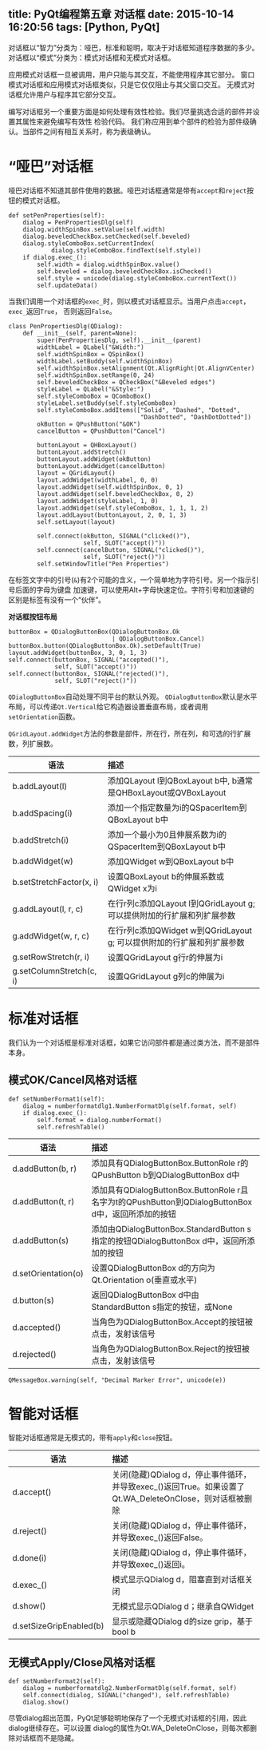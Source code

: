 title: PyQt编程第五章 对话框
date: 2015-10-14 16:20:56
tags: [Python, PyQt]
---

对话框以“智力”分类为：哑巴，标准和聪明，取决于对话框知道程序数据的多少。
对话框以“模式”分类为：模式对话框和无模式对话框。

应用模式对话框一旦被调用，用户只能与其交互，不能使用程序其它部分。
窗口模式对话框和应用模式对话框类似，只是它仅仅阻止与其父窗口交互。
无模式对话框允许用户与程序其它部分交互。

编写对话框另一个重要方面是如何处理有效性检验。我们尽量挑选合适的部件并设置其属性来避免编写有效性
检验代码。
我们称应用到单个部件的检验为部件级确认。当部件之间有相互关系时，称为表级确认。

# “哑巴”对话框

哑巴对话框不知道其部件使用的数据。哑巴对话框通常是带有`accept`和`reject`按钮的模式对话框。

    def setPenProperties(self):
        dialog = PenPropertiesDlg(self)
        dialog.widthSpinBox.setValue(self.width)
        dialog.beveledCheckBox.setChecked(self.beveled)
        dialog.styleComboBox.setCurrentIndex(
                dialog.styleComboBox.findText(self.style))
        if dialog.exec_():
            self.width = dialog.widthSpinBox.value()
            self.beveled = dialog.beveledCheckBox.isChecked()
            self.style = unicode(dialog.styleComboBox.currentText())
            self.updateData()

当我们调用一个对话框的`exec_`时，则以模式对话框显示。当用户点击`accept`，`exec_`返回`True`，
否则返回`False`。

    class PenPropertiesDlg(QDialog):
        def __init__(self, parent=None):
            super(PenPropertiesDlg, self).__init__(parent)
            widthLabel = QLabel("&Width:")
            self.widthSpinBox = QSpinBox()
            widthLabel.setBuddy(self.widthSpinBox)
            self.widthSpinBox.setAlignment(Qt.AlignRight|Qt.AlignVCenter)
            self.widthSpinBox.setRange(0, 24)
            self.beveledCheckBox = QCheckBox("&Beveled edges")
            styleLabel = QLabel("&Style:")
            self.styleComboBox = QComboBox()
            styleLabel.setBuddy(self.styleComboBox)
            self.styleComboBox.addItems(["Solid", "Dashed", "Dotted",
                                         "DashDotted", "DashDotDotted"])
            okButton = QPushButton("&OK")
            cancelButton = QPushButton("Cancel")

            buttonLayout = QHBoxLayout()
            buttonLayout.addStretch()
            buttonLayout.addWidget(okButton)
            buttonLayout.addWidget(cancelButton)
            layout = QGridLayout()
            layout.addWidget(widthLabel, 0, 0)
            layout.addWidget(self.widthSpinBox, 0, 1)
            layout.addWidget(self.beveledCheckBox, 0, 2)
            layout.addWidget(styleLabel, 1, 0)
            layout.addWidget(self.styleComboBox, 1, 1, 1, 2)
            layout.addLayout(buttonLayout, 2, 0, 1, 3)
            self.setLayout(layout)

            self.connect(okButton, SIGNAL("clicked()"),
                         self, SLOT("accept()"))
            self.connect(cancelButton, SIGNAL("clicked()"),
                         self, SLOT("reject()"))
            self.setWindowTitle("Pen Properties")

在标签文字中的引号(`&`)有2个可能的含义，一个简单地为字符引号。另一个指示引号后面的字母为键盘
加速键，可以使用Alt+字母快速定位。字符引号和加速键的区别是标签有没有一个“伙伴”。

**对话框按钮布局**

    buttonBox = QDialogButtonBox(QDialogButtonBox.Ok
                                 | QDialogButtonBox.Cancel)
    buttonBox.button(QDialogButtonBox.Ok).setDefault(True)
    layout.addWidget(buttonBox, 3, 0, 1, 3)
    self.connect(buttonBox, SIGNAL("accepted()"),
                 self, SLOT("accept()"))
    self.connect(buttonBox, SIGNAL("rejected()"),
                 self, SLOT("reject()"))

`QDialogButtonBox`自动处理不同平台的默认外观。
`QDialogButtonBox`默认是水平布局，可以传递`Qt.Vertical`给它构造器设置垂直布局，或者调用
`setOrientation`函数。

`QGridLayout.addWidget`方法的参数是部件，所在行，所在列，和可选的行扩展数，列扩展数。

|语法          | 描述          |
|-------------|:-------------|
|b.addLayout(l)|添加QLayout l到QBoxLayout b中, b通常是QHBoxLayout或QVBoxLayout|
|b.addSpacing(i)|添加一个指定数量为i的QSpacerItem到QBoxLayout b中|
|b.addStretch(i)|添加一个最小为0且伸展系数为i的QSpacerItem到QBoxLayout b中|
|b.addWidget(w)|添加QWidget w到QBoxLayout b中|
|b.setStretchFactor(x, i)|设置QBoxLayout b的伸展系数或QWidget x为i|
|g.addLayout(l, r, c)|在行r列c添加QLayout l到QGridLayout g; 可以提供附加的行扩展和列扩展参数|
|g.addWidget(w, r, c)|在行r列c添加QWidget w到QGridLayout g; 可以提供附加的行扩展和列扩展参数|
|g.setRowStretch(r, i)|设置QGridLayout g行r的伸展为i|
|g.setColumnStretch(c, i)|设置QGridLayout g列c的伸展为i|

# 标准对话框

我们认为一个对话框是标准对话框，如果它访问部件都是通过类方法，而不是部件本身。

## 模式OK/Cancel风格对话框

    def setNumberFormat1(self):
        dialog = numberformatdlg1.NumberFormatDlg(self.format, self)
        if dialog.exec_():
            self.format = dialog.numberFormat()
            self.refreshTable()

|语法          | 描述          |
|-------------|:-------------|
|d.addButton(b, r)|添加具有QDialogButtonBox.ButtonRole r的QPushButton b到QDialogButtonBox d中|
|d.addButton(t, r)|添加具有QDialogButtonBox.ButtonRole r且名字为t的QPushButton到QDialogButtonBox d中，返回所添加的按钮|
|d.addButton(s)|添加由QDialogButtonBox.StandardButton s指定的按钮QDialogButtonBox d中，返回所添加的按钮|
|d.setOrientation(o)|设置QDialogButtonBox d的方向为Qt.Orientation o(垂直或水平)|
|d.button(s)|返回QDialogButtonBox d中由StandardButton s指定的按钮，或None|
|d.accepted()|当角色为QDialogButtonBox.Accept的按钮被点击，发射该信号|
|d.rejected()|当角色为QDialogButtonBox.Reject的按钮被点击，发射该信号|

    QMessageBox.warning(self, "Decimal Marker Error", unicode(e))

# 智能对话框

智能对话框通常是无模式的，带有`apply`和`close`按钮。

|语法          | 描述          |
|-------------|:-------------|
|d.accept()|关闭(隐藏)QDialog d，停止事件循环，并导致exec_()返回True。如果设置了Qt.WA_DeleteOnClose，则对话框被删除|
|d.reject()|关闭(隐藏)QDialog d，停止事件循环，并导致exec_()返回False。|
|d.done(i)|关闭(隐藏)QDialog d，停止事件循环，并导致exec_()返回i。|
|d.exec_()|模式显示QDialog d，阻塞直到对话框关闭|
|d.show()|无模式显示QDialog d；继承自QWidget|
|d.setSizeGripEnabled(b)|显示或隐藏QDialog d的size grip，基于bool b|

## 无模式Apply/Close风格对话框

    def setNumberFormat2(self):
        dialog = numberformatdlg2.NumberFormatDlg(self.format, self)
        self.connect(dialog, SIGNAL("changed"), self.refreshTable)
        dialog.show()

尽管dialog超出范围，PyQt足够聪明地保存了一个无模式对话框的引用，因此dialog继续存在。可以设置
dialog的属性为Qt.WA_DeleteOnClose，则每次都删除对话框而不是隐藏。
